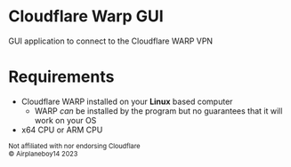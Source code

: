 # Cloudflare Warp GUI
GUI application to connect to the Cloudflare WARP VPN


# Requirements
 - Cloudflare WARP installed on your **Linux** based computer
    - WARP *can* be installed by the program but no guarantees that it will work on your OS
 - x64 CPU or ARM CPU

<sub>Not affiliated with nor endorsing Cloudflare</sub>
<br>
<sub>© Airplaneboy14 2023</sub>
